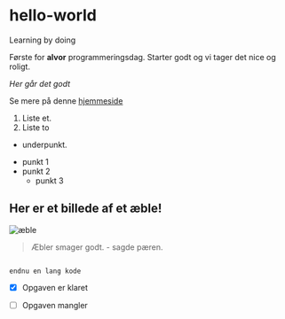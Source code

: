 # hello-world
Learning by doing

Første for **alvor** programmeringsdag. Starter godt og vi tager det nice og roligt. 

*Her går det godt*

Se mere på denne [hjemmeside](https://www.dr.dk/)

1. Liste et. 
2. Liste to
  * underpunkt.

- punkt 1
- punkt 2
  - punkt 3
  
## Her er et billede af et æble!
  
  ![æble](https://madkurven.dk/wp-content/uploads/royal_gala_aebler_2.png)
  
>Æbler smager godt. - sagde pæren.
 

```lang kode
```

``endnu en lang kode
``

- [x] Opgaven er klaret
- [ ] Opgaven mangler


